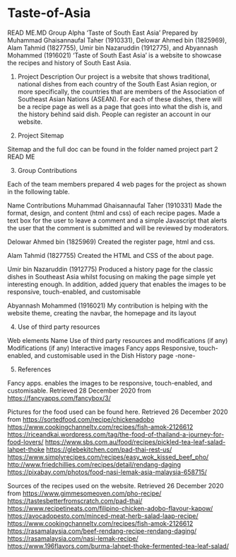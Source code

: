 # Taste-of-Asia
READ ME.MD
Group Alpha
‘Taste of South East Asia’
Prepared by Muhammad Ghaisannaufal Taher (1910331), Delowar Ahmed bin (1825969), Alam Tahmid (1827755), Umir bin Nazaruddin (1912775), and Abyannash Mohammed (1916021)
‘Taste of South East Asia’ is a website to showcase the recipes and history of South East Asia.



1.	Project Description
Our project is a website that shows traditional, national dishes from each country of the South East Asian region, or more specifically, the countries that are members of the Association of Southeast Asian Nations (ASEAN). For each of these dishes, there will be a recipe page as well as a page that goes into what the dish is, and the history behind said dish. People can register an account in our website.

2.	Project Sitemap
 

Sitemap and the full doc can be found in the folder named project part 2 READ ME







3.	Group Contributions

Each of the team members prepared 4 web pages for the project as shown in the following table.

Name	Contributions
Muhammad Ghaisannaufal Taher (1910331)	Made the format, design, and content (html and css) of each recipe pages. Made a text box for the user to leave a comment and a simple Javascript that alerts the user that the comment is submitted and will be reviewed by moderators.

Delowar Ahmed bin (1825969)	Created the register page, html and css.

Alam Tahmid (1827755)	Created the HTML and CSS of the about page.

Umir bin Nazaruddin (1912775)	Produced a history page for the classic dishes in Southeast Asia whilst focusing on making the page simple yet interesting enough. In addition, added jquery that enables the images to be responsive, touch-enabled, and customisable

Abyannash Mohammed (1916021)
	My contribution is helping with the website theme, creating the navbar, the homepage and its layout


4.	Use of third party resources


Web elements	Name	Use of third party resources and modifications (if any)
	Modifications (if any)
Interactive images	Fancy apps
	Responsive, touch-enabled, and customisable used in the Dish History page	-none-


5.	References

Fancy apps. enables the images to be responsive, touch-enabled, and customisable. Retrieved 28 December 2020 from
https://fancyapps.com/fancybox/3/







Pictures for the food used can be found here. Retrieved 26 December 2020 from
https://sortedfood.com/recipe/chickenadobo
https://www.cookingchanneltv.com/recipes/fish-amok-2126612
https://riceandkai.wordpress.com/tag/the-food-of-thailand-a-journey-for-food-lovers/
https://www.sbs.com.au/food/recipes/pickled-tea-leaf-salad-lahpet-thoke
https://glebekitchen.com/pad-thai-rest-us/
https://www.simplyrecipes.com/recipes/easy_wok_kissed_beef_pho/
http://www.friedchillies.com/recipes/detail/rendang-daging
https://pixabay.com/photos/food-nasi-lemak-asia-malaysia-658715/

Sources of the recipes used on the website. Retrieved 26 December 2020 from
https://www.gimmesomeoven.com/pho-recipe/
https://tastesbetterfromscratch.com/pad-thai/
https://www.recipetineats.com/filipino-chicken-adobo-flavour-kapow/
https://avocadopesto.com/minced-meat-herb-salad-laap-recipe/
https://www.cookingchanneltv.com/recipes/fish-amok-2126612
https://rasamalaysia.com/beef-rendang-recipe-rendang-daging/
https://rasamalaysia.com/nasi-lemak-recipe/
https://www.196flavors.com/burma-lahpet-thoke-fermented-tea-leaf-salad/

